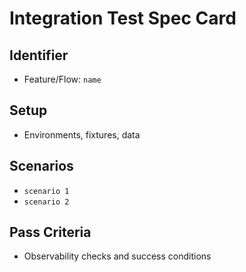 # Integration Test Spec Card

## Identifier

- Feature/Flow: `name`

## Setup

- Environments, fixtures, data

## Scenarios

- `scenario 1`
- `scenario 2`

## Pass Criteria

- Observability checks and success conditions
